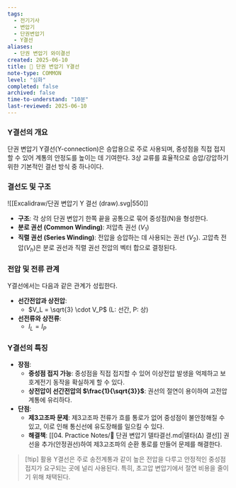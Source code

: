 ```yaml
---
tags:
  - 전기기사
  - 변압기
  - 단권변압기
  - Y결선
aliases:
  - 단권 변압기 와이결선
created: 2025-06-10
title: 📝 단권 변압기 Y결선
note-type: COMMON
level: "심화"
completed: false
archived: false
time-to-understand: "10분"
last-reviewed: 2025-06-10
---
```



### Y결선의 개요
단권 변압기 Y결선(Y-connection)은 승압용으로 주로 사용되며, 중성점을 직접 접지할 수 있어 계통의 안정도를 높이는 데 기여한다. 3상 교류를 효율적으로 승압/강압하기 위한 기본적인 결선 방식 중 하나이다.

### 결선도 및 구조
![[Excalidraw/단권 변압기 Y 결선 (draw).svg|550]]

- **구조**: 각 상의 단권 변압기 한쪽 끝을 공통으로 묶어 중성점(N)을 형성한다.
- **분로 권선 (Common Winding)**: 저압측 권선 ($V_1$)
- **직렬 권선 (Series Winding)**: 전압을 승압하는 데 사용되는 권선 $(V_{2})$. 고압측 전압($V_h$)은 분로 권선과 직렬 권선 전압의 벡터 합으로 결정된다.

### 전압 및 전류 관계
Y결선에서는 다음과 같은 관계가 성립한다.

- **선간전압과 상전압**:
    - $V_L = \sqrt{3} \cdot V_P$ (L: 선간, P: 상)
- **선전류와 상전류**:
    - $I_L = I_P$

### Y결선의 특징
- **장점**:
    - **중성점 접지 가능**: 중성점을 직접 접지할 수 있어 이상전압 발생을 억제하고 보호계전기 동작을 확실하게 할 수 있다.
    - **상전압이 선간전압의 $\frac{1}{\sqrt{3}}$**: 권선의 절연이 용이하여 고전압 계통에 유리하다.
- **단점**:
    - **제3고조파 문제**: 제3고조파 전류가 흐를 통로가 없어 중성점이 불안정해질 수 있고, 이로 인해 통신선에 유도장해를 일으킬 수 있다.
    - **해결책**: [[04. Practice Notes/📝 단권 변압기 델타결선.md|델타(Δ) 결선]] 권선을 추가(안정권선)하여 제3고조파의 순환 통로를 만들어 문제를 해결한다.

>[!tip] 활용
>Y결선은 주로 송전계통과 같이 높은 전압을 다루고 안정적인 중성점 접지가 요구되는 곳에 널리 사용된다. 특히, 초고압 변압기에서 절연 비용을 줄이기 위해 채택된다. 